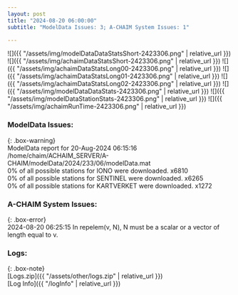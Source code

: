 ```yaml
---
layout: post
title: "2024-08-20 06:00:00"
subtitle: "ModelData Issues: 3; A-CHAIM System Issues: 1"

---
```


![]({{ "/assets/img/modelDataDataStatsShort-2423306.png" | relative_url }})
![]({{ "/assets/img/achaimDataStatsShort-2423306.png" | relative_url }})
![]({{ "/assets/img/achaimDataStatsLong00-2423306.png" | relative_url }})
![]({{ "/assets/img/achaimDataStatsLong01-2423306.png" | relative_url }})
![]({{ "/assets/img/achaimDataStatsLong02-2423306.png" | relative_url }})
![]({{ "/assets/img/modelDataDataStats-2423306.png" | relative_url }})
![]({{ "/assets/img/modelDataStationStats-2423306.png" | relative_url }})
![]({{ "/assets/img/achaimRunTime-2423306.png" | relative_url }})


### ModelData Issues:  
  
{: .box-warning}  
 ModelData report for 20-Aug-2024 06:15:16   
 /home/chaim/ACHAIM_SERVER/A-CHAIM/modelData/2024/233/06/modelData.mat   
 0% of all possible stations for IONO were downloaded. x6810   
 0% of all possible stations for SENTINEL were downloaded. x6265   
 0% of all possible stations for KARTVERKET were downloaded. x1272   
  
### A-CHAIM System Issues:  
  
{: .box-error}  
2024-08-20 06:25:15 In repelem(v, N), N must be a scalar or a vector of length equal to v.  

### Logs:  
  
{: .box-note}  
[Logs.zip]({{ "/assets/other/logs.zip" | relative_url }})  
[Log Info]({{ "/logInfo" | relative_url }})  
